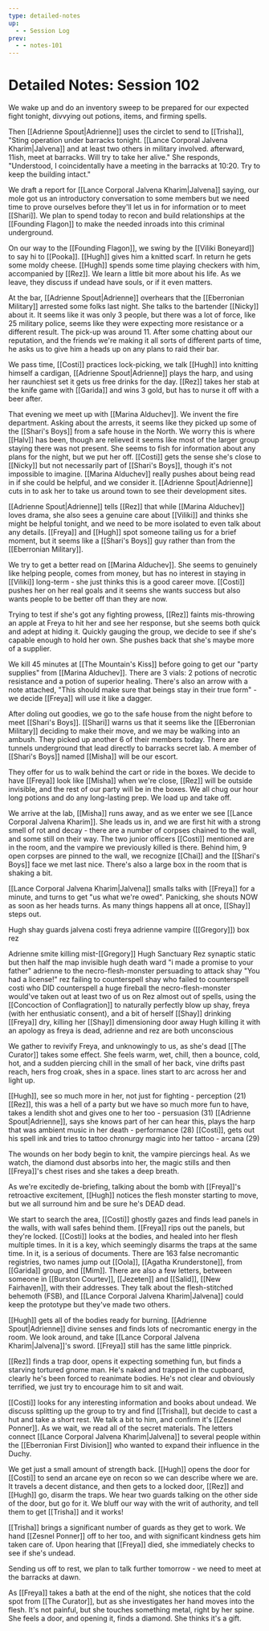 ```yaml
---
type: detailed-notes
up:
  - - Session Log
prev:
  - - notes-101
---
```

# Detailed Notes: Session 102

We wake up and do an inventory sweep to be prepared for our expected fight tonight, divvying out potions, items, and firming spells. 

Then [[Adrienne Spout|Adrienne]] uses the circlet to send to [[Trisha]], "Sting operation under barracks tonight. [[Lance Corporal Jalvena Kharim|Jalvena]] and at least two others in military involved. afterward, 11ish, meet at barracks. Will try to take her alive." She responds, "Understood, I coincidentally have a meeting in the barracks at 10:20. Try to keep the building intact."

 We draft a report for [[Lance Corporal Jalvena Kharim|Jalvena]] saying, our mole got us an introductory conversation to some members but we need time to prove ourselves before they'll let us in for information or to meet [[Shari]]. We plan to spend today to recon and build relationships at the [[Founding Flagon]] to make the needed inroads into this criminal underground. 

On our way to the [[Founding Flagon]], we swing by the [[Viliki Boneyard]] to say hi to [[Pooka]]. [[Hugh]] gives him a knitted scarf. In return he gets some moldy cheese. [[Hugh]] spends some time playing checkers with him, accompanied by [[Rez]]. We learn a little bit more about his life. As we leave, they discuss if undead have souls, or if it even matters. 

At the bar, [[Adrienne Spout|Adrienne]] overhears that the [[Eberronian Military]] arrested some folks last night. She talks to the bartender [[Nicky]] about it. It seems like it was only 3 people, but there was a lot of force, like 25 military police, seems like they were expecting more resistance or a different result. The pick-up was around 11. After some chatting about our reputation, and the friends we're making it all sorts of different parts of time, he asks us to give him a heads up on any plans to raid their bar.

We pass time, [[Costi]] practices lock-picking, we talk [[Hugh]] into knitting himself a cardigan, [[Adrienne Spout|Adrienne]] plays the harp, and using her raunchiest set it gets us free drinks for the day. [[Rez]] takes her stab at the knife game with [[Garida]] and wins 3 gold, but has to nurse it off with a beer after. 

That evening we meet up with [[Marina Alduchev]]. We invent the fire department. Asking about the arrests, it seems like they picked up some of the [[Shari's Boys]] from a safe house in the North. We worry this is where [[Halv]] has been, though are relieved it seems like most of the larger group staying there was not present. She seems to fish for information about any plans for the night, but we put her off. [[Costi]] gets the sense she's close to [[Nicky]] but not necessarily part of [[Shari's Boys]], though it's not impossible to imagine. [[Marina Alduchev]] really pushes about being read in if she could be helpful, and we consider it. [[Adrienne Spout|Adrienne]] cuts in to ask her to take us around town to see their development sites. 

[[Adrienne Spout|Adrienne]] tells [[Rez]] that while [[Marina Alduchev]] loves drama, she also sees a genuine care about [[Viliki]] and thinks she might be helpful tonight, and we need to be more isolated to even talk about any details. [[Freya]] and [[Hugh]] spot someone tailing us for a brief moment, but it seems like a [[Shari's Boys]] guy rather than from the [[Eberronian Military]]. 

We try to get a better read on [[Marina Alduchev]]. She seems to genuinely like helping people, comes from money, but has no interest in staying in [[Viliki]] long-term - she just thinks this is a good career move. [[Costi]] pushes her on her real goals and it seems she wants success but also wants people to be better off than they are now. 

Trying to test if she's got any fighting prowess, [[Rez]] faints mis-throwing an apple at Freya to hit her and see her response, but she seems both quick and adept at hiding it. Quickly gauging the group, we decide to see if she's capable enough to hold her own. She pushes back that she's maybe more of a supplier. 

We kill 45 minutes at [[The Mountain's Kiss]] before going to get our "party supplies" from [[Marina Alduchev]]. There are 3 vials: 2 potions of necrotic resistance and a potion of superior healing. There's also an arrow with a note attached, "This should make sure that beings stay in their true form" - we decide [[Freya]] will use it like a dagger. 

After doling out goodies, we go to the safe house from the night before to meet [[Shari's Boys]]. [[Shari]] warns us that it seems like the [[Eberronian Military]] deciding to make their move, and we may be walking into an ambush. They picked up another 6 of their members today. There are tunnels underground that lead directly to barracks secret lab. A member of [[Shari's Boys]] named [[Misha]] will be our escort. 

They offer for us to walk behind the cart or ride in the boxes. We decide to have [[Freya]] look like [[Misha]] when we're close, [[Rez]] will be outside invisible, and the rest of our party will be in the boxes. We all chug our hour long potions and do any long-lasting prep. We load up and take off.

We arrive at the lab, [[Misha]] runs away, and as we enter we see [[Lance Corporal Jalvena Kharim]]. She leads us in, and we are first hit with a strong smell of rot and decay - there are a number of corpses chained to the wall, and some still on their way. The two junior officers [[Costi]] mentioned are in the room, and the vampire we previously killed is there. Behind him, 9 open corpses are pinned to the wall, we recognize [[Chai]] and the [[Shari's Boys]] face we met last nice. There's also a large box in the room that is shaking a bit. 

[[Lance Corporal Jalvena Kharim|Jalvena]] smalls talks with [[Freya]] for a minute, and turns to get "us what we're owed". Panicking, she shouts NOW as soon as her heads turns. As many things happens all at once, [[Shay]] steps out. 

Hugh
shay
guards
jalvena
costi
freya
adrienne
vampire ([[Gregory]])
box
rez

Adrienne smite killing mist-[[Gregory]]
Hugh Sanctuary
Rez synaptic static but then half the map invisible 
hugh death ward "i made a promise to your father"
adrienne to the necro-flesh-monster persuading to attack shay "You had a license!"
rez failing to counterspell shay who failed to counterspell costi who DID counterspell a huge fireball the necro-flesh-monster would've taken out at least two of us on
Rez almost out of spells, using the [[Concoction of Conflagration]] to naturally perfectly blow up shay, freya (with her enthusiatic consent), and a bit of herself
[[Shay]] drinking [[Freya]] dry, killing her
[[Shay]] dimensioning door away
Hugh killing it with an apology as freya is dead, adrienne and rez are both unconscious 

We gather to revivify Freya, and unknowingly to us, as she's dead [[The Curator]] takes some effect. She feels warm, wet, chill, then a bounce, cold, hot, and a sudden piercing chill in the small of her back, vine drifts past reach, hers frog croak, shes in a space. lines start to arc across her and light up. 

[[Hugh]],  see so much more in her, not just for fighting - perception (21)
[[Rez]], this was a hell of a party but we have so much more fun to have, takes a lendith shot and gives one to her too - persuasion (31)
[[Adrienne Spout|Adrienne]], says she knows part of her can hear this, plays the harp that was ambient music in her death - performance (28)
[[Costi]], gets out his spell ink and tries to tattoo chronurgy magic into her tattoo - arcana (29)

The wounds on her body begin to knit, the vampire piercings heal. As we watch, the diamond dust absorbs into her, the magic stills and then [[Freya]]'s chest rises and she takes a deep breath.

As we're excitedly de-briefing, talking about the bomb with [[Freya]]'s retroactive excitement, [[Hugh]] notices the flesh monster starting to move, but we all surround him and be sure he's DEAD dead. 

We start to search the area, [[Costi]] ghostly gazes and finds lead panels in the walls, with wall safes behind them. [[Freya]] rips out the panels, but they're locked. [[Costi]] looks at the bodies, and healed into her flesh multiple times. In it is a key, which seemingly disarms the traps at the same time. In it, is a serious of documents. There are 163 false necromantic registries, two names jump out [[Oola]], [[Agatha Krunderstone]], from [[Garida]] group, and [[Mim]]. There are also a few letters, between someone in [[Burston Courtev]], [[Jezeten]] and [[Salid]], [[New Fairhaven]], with their addresses. They talk about the flesh-stitched behemoth (FSB), and [[Lance Corporal Jalvena Kharim|Jalvena]] could keep the prototype but they've made two others. 

[[Hugh]] gets all of the bodies ready for burning. [[Adrienne Spout|Adrienne]] divine senses and finds lots of necromantic energy in the room. We look around, and take [[Lance Corporal Jalvena Kharim|Jalvena]]'s sword. [[Freya]] still has the same little pinprick. 

[[Rez]] finds a trap door, opens it expecting something fun, but finds a starving tortured gnome man. He's naked and trapped in the cupboard, clearly he's been forced to reanimate bodies. He's not clear and obviously terrified, we just try to encourage him to sit and wait. 

[[Costi]] looks for any interesting information and books about undead. We discuss splitting up the group to try and find [[Trisha]], but decide to cast a hut and take a short rest. We talk a bit to him, and confirm it's [[Zesnel Ponner]]. As we wait, we read all of the secret materials. The letters connect [[Lance Corporal Jalvena Kharim|Jalvena]] to several people within the [[Eberronian First Division]] who wanted to expand their influence in the Duchy. 

We get just a small amount of strength back. [[Hugh]] opens the door for [[Costi]] to send an arcane eye on recon so we can describe where we are. It travels a decent distance, and then gets to a locked door, [[Rez]] and [[Hugh]] go, disarm the traps. We hear two guards talking on the other side of the door, but go for it. We bluff our way with the writ of authority, and tell them to get [[Trisha]] and it works! 

[[Trisha]] brings a significant number of guards as they get to work. We hand [[Zesnel Ponner]] off to her too, and with significant kindness gets him taken care of. Upon hearing that [[Freya]] died, she immediately checks to see if she's undead. 

Sending us off to rest, we plan to talk further tomorrow - we need to meet at the barracks at dawn. 

As [[Freya]] takes a bath at the end of the night, she notices that the cold spot from [[The Curator]], but as she investigates her hand moves into the flesh. It's not painful, but she touches something metal, right by her spine. She feels a door, and opening it, finds a diamond. She thinks it's a gift. 






